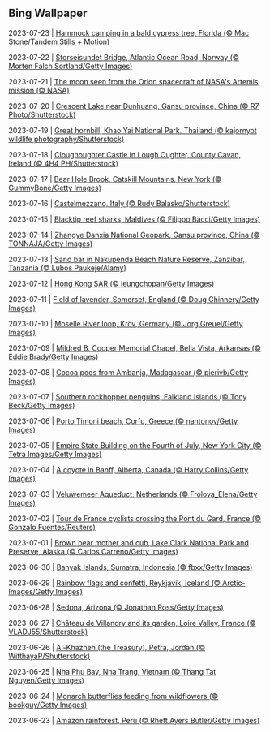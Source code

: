 ## Bing Wallpaper
2023-07-23 | [Hammock camping in a bald cypress tree, Florida (© Mac Stone/Tandem Stills + Motion)](./wallpaper/2023-07-23.jpg) 

2023-07-22 | [Storseisundet Bridge, Atlantic Ocean Road, Norway (© Morten Falch Sortland/Getty Images)](./wallpaper/2023-07-22.jpg) 

2023-07-21 | [The moon seen from the Orion spacecraft of NASA's Artemis mission (© NASA)](./wallpaper/2023-07-21.jpg) 

2023-07-20 | [Crescent Lake near Dunhuang, Gansu province, China (© R7 Photo/Shutterstock)](./wallpaper/2023-07-20.jpg) 

2023-07-19 | [Great hornbill, Khao Yai National Park, Thailand (© kajornyot wildlife photography/Shutterstock)](./wallpaper/2023-07-19.jpg) 

2023-07-18 | [Cloughoughter Castle in Lough Oughter, County Cavan, Ireland (© 4H4 PH/Shutterstock)](./wallpaper/2023-07-18.jpg) 

2023-07-17 | [Bear Hole Brook, Catskill Mountains, New York (© GummyBone/Getty Images)](./wallpaper/2023-07-17.jpg) 

2023-07-16 | [Castelmezzano, Italy (© Rudy Balasko/Shutterstock)](./wallpaper/2023-07-16.jpg) 

2023-07-15 | [Blacktip reef sharks, Maldives (© Filippo Bacci/Getty Images)](./wallpaper/2023-07-15.jpg) 

2023-07-14 | [Zhangye Danxia National Geopark, Gansu province, China (© TONNAJA/Getty Images)](./wallpaper/2023-07-14.jpg) 

2023-07-13 | [Sand bar in Nakupenda Beach Nature Reserve, Zanzibar, Tanzania  (© Lubos Paukeje/Alamy)](./wallpaper/2023-07-13.jpg) 

2023-07-12 | [Hong Kong SAR (© leungchopan/Getty Images)](./wallpaper/2023-07-12.jpg) 

2023-07-11 | [Field of lavender, Somerset, England (© Doug Chinnery/Getty Images)](./wallpaper/2023-07-11.jpg) 

2023-07-10 | [Moselle River loop, Kröv, Germany (© Jorg Greuel/Getty Images)](./wallpaper/2023-07-10.jpg) 

2023-07-09 | [Mildred B. Cooper Memorial Chapel, Bella Vista, Arkansas (© Eddie Brady/Getty Images)](./wallpaper/2023-07-09.jpg) 

2023-07-08 | [Cocoa pods from Ambanja, Madagascar (© pierivb/Getty Images)](./wallpaper/2023-07-08.jpg) 

2023-07-07 | [Southern rockhopper penguins, Falkland Islands (© Tony Beck/Getty Images)](./wallpaper/2023-07-07.jpg) 

2023-07-06 | [Porto Timoni beach, Corfu, Greece (© nantonov/Getty Images)](./wallpaper/2023-07-06.jpg) 

2023-07-05 | [Empire State Building on the Fourth of July, New York City (© Tetra Images/Getty Images)](./wallpaper/2023-07-05.jpg) 

2023-07-04 | [A coyote in Banff, Alberta, Canada (© Harry Collins/Getty Images)](./wallpaper/2023-07-04.jpg) 

2023-07-03 | [Veluwemeer Aqueduct, Netherlands (© Frolova_Elena/Getty Images)](./wallpaper/2023-07-03.jpg) 

2023-07-02 | [Tour de France cyclists crossing the Pont du Gard, France (© Gonzalo Fuentes/Reuters)](./wallpaper/2023-07-02.jpg) 

2023-07-01 | [Brown bear mother and cub, Lake Clark National Park and Preserve, Alaska (© Carlos Carreno/Getty Images)](./wallpaper/2023-07-01.jpg) 

2023-06-30 | [Banyak Islands, Sumatra, Indonesia (© fbxx/Getty Images)](./wallpaper/2023-06-30.jpg) 

2023-06-29 | [Rainbow flags and confetti, Reykjavík, Iceland (© Arctic-Images/Getty Images)](./wallpaper/2023-06-29.jpg) 

2023-06-28 | [Sedona, Arizona (© Jonathan Ross/Getty Images)](./wallpaper/2023-06-28.jpg) 

2023-06-27 | [Château de Villandry and its garden, Loire Valley, France (© VLADJ55/Shutterstock)](./wallpaper/2023-06-27.jpg) 

2023-06-26 | [Al-Khazneh (the Treasury), Petra, Jordan (© WitthayaP/Shutterstock)](./wallpaper/2023-06-26.jpg) 

2023-06-25 | [Nha Phu Bay, Nha Trang, Vietnam (© Thang Tat Nguyen/Getty Images)](./wallpaper/2023-06-25.jpg) 

2023-06-24 | [Monarch butterflies feeding from wildflowers (© bookguy/Getty Images)](./wallpaper/2023-06-24.jpg) 

2023-06-23 | [Amazon rainforest, Peru (© Rhett Ayers Butler/Getty Images)](./wallpaper/2023-06-23.jpg) 

